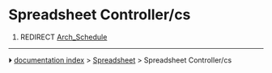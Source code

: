 # Spreadsheet Controller/cs
1.  REDIRECT [Arch_Schedule](Arch_Schedule.md)



---
⏵ [documentation index](../README.md) > [Spreadsheet](Spreadsheet_Workbench.md) > Spreadsheet Controller/cs
